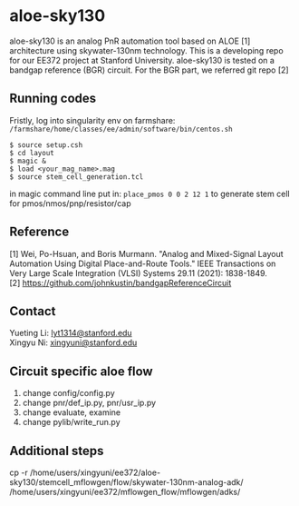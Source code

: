 # aloe-sky130
aloe-sky130 is an analog PnR automation tool based on ALOE [1] architecture using skywater-130nm technology. This is a developing repo for our EE372 project at Stanford University. aloe-sky130 is tested on a bandgap reference (BGR) circuit. For the BGR part, we referred git repo [2]

## Running codes
Fristly, log into singularity env on farmshare: ``` /farmshare/home/classes/ee/admin/software/bin/centos.sh```  <br>
``` 
$ source setup.csh  
$ cd layout 
$ magic & 
$ load <your_mag_name>.mag  
$ source stem_cell_generation.tcl  
```
in magic command line put in: ``` place_pmos 0 0 2 12 1 ``` to generate stem cell for pmos/nmos/pnp/resistor/cap
## Reference 
[1] Wei, Po-Hsuan, and Boris Murmann. "Analog and Mixed-Signal Layout Automation Using Digital Place-and-Route Tools." IEEE Transactions on Very Large Scale Integration (VLSI) Systems 29.11 (2021): 1838-1849. <br>
[2] https://github.com/johnkustin/bandgapReferenceCircuit

## Contact
Yueting Li: lyt1314@stanford.edu <br>
Xingyu Ni: xingyuni@stanford.edu

## Circuit specific aloe flow
1. change config/config.py
2. change pnr/def_ip.py, pnr/usr_ip.py
3. change evaluate, examine
3. change pylib/write_run.py


## Additional steps
cp -r /home/users/xingyuni/ee372/aloe-sky130/stemcell_mflowgen/flow/skywater-130nm-analog-adk/ /home/users/xingyuni/ee372/mflowgen_flow/mflowgen/adks/